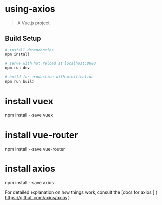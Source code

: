 # using-axios

> A Vue.js project

## Build Setup

``` bash
# install dependencies
npm install

# serve with hot reload at localhost:8080
npm run dev

# build for production with minification
npm run build
```
# install vuex
npm install --save vuex

# install vue-router
npm install --save vue-router

# install axios
npm install --save axios

For detailed explanation on how things work, consult the [docs for axios ] ( https://github.com/axios/axios ).
